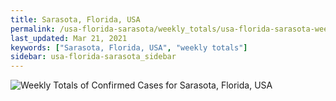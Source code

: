 ```yaml
---
title: Sarasota, Florida, USA
permalink: /usa-florida-sarasota/weekly_totals/usa-florida-sarasota-weekly_totals.html
last_updated: Mar 21, 2021
keywords: ["Sarasota, Florida, USA", "weekly totals"]
sidebar: usa-florida-sarasota_sidebar
---
```


![Weekly Totals of Confirmed Cases for Sarasota, Florida, USA](/covid_tracker/images/graphs/usa-florida-sarasota-weekly_totals_graph.png)
